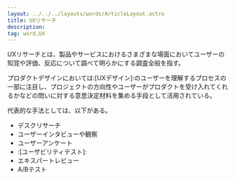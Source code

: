 ```yaml
---
layout: ../../../layouts/words/ArticleLayout.astro
title: UXリサーチ
description:
tag: word,UX
---
```


UXリサーチとは、製品やサービスにおけるさまざまな場面においてユーザーの知覚や評価、反応について調べて明らかにする調査全般を指す。

プロダクトデザインにおいては:[UXデザイン]:のユーザーを理解するプロセスの一部に注目し、プロジェクトの方向性やユーザーがプロダクトを受け入れてくれるかなどの問いに対する意思決定材料を集める手段として活用されている。

代表的な手法としては、以下がある。
- デスクリサーチ
- ユーザーインタビューや観察
- ユーザーアンケート
- :[ユーザビリティテスト]:
- エキスパートレビュー 
- A/Bテスト